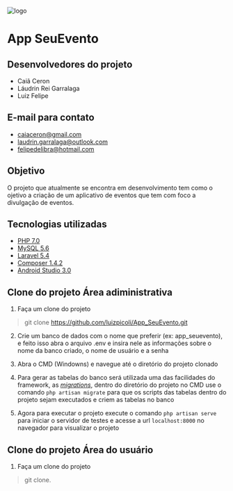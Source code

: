 ![logo](http://sisdia.abmes.org.br/images/logo/5000_Logo.jpg)
# **App SeuEvento** 
## **Desenvolvedores do projeto** 
  
  - Caiã Ceron  
  - Láudrin Rei Garralaga  
  - Luiz Felipe

## **E-mail para contato** 

   - caiaceron@gmail.com  
   - laudrin.garralaga@outlook.com   
   - felipedelibra@hotmail.com
 
 ## **Objetivo** 
 
 O projeto que atualmente se encontra em desenvolvimento tem como o ojetivo a criação de um aplicativo de eventos que tem com foco a divulgação de eventos. 
 
 ## **Tecnologias utilizadas** 
 
  - [PHP 7.0](http://www.php.net/)
  - [MySQL 5.6](https://www.mysql.com/)
  - [Laravel 5.4](https://laravel.com/)
  - [Composer 1.4.2](https://getcomposer.org/)
  - [Android Studio 3.0](https://developer.android.com/studio/index.html?hl=pt-br)
  
  
  ## **Clone do projeto Área adiministrativa**
  
   
 1. Faça um clone do projeto 
 > git clone https://github.com/luizpicoli/App_SeuEvento.git
 
 2. Crie um banco de dados com o nome que preferir (ex: app_seuevento), e feito isso abra o arquivo .env e insira nele as informações sobre o nome da banco criado, o nome de usuário e a senha 
 
 3. Abra o CMD (Windowns) e navegue até o diretório do projeto clonado  
 
 4. Para gerar as tabelas do banco será utilizada uma das facilidades do framework, as [_migrations_](https://laravel.com/docs/5.5/migrations), dentro do diretório do projeto no CMD use o comando `php artisan migrate` para que os scripts das tabelas dentro do projeto sejam executados e criem as tabelas no banco  
 
 5. Agora para executar o projeto execute o comando `php artisan serve` para iniciar o servidor de testes e acesse a url `localhost:8000` no navegador para visualizar o projeto
 
  ## **Clone do projeto Área do usuário**
  
  1. Faça um clone do projeto 
 > git clone.
  
